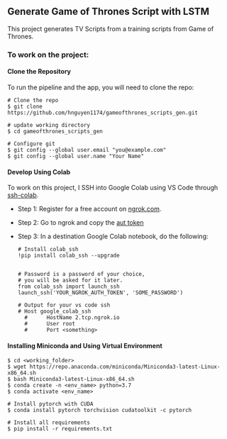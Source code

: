 ## Generate Game of Thrones Script with LSTM

This project generates TV Scripts from a training scripts from Game of Thrones.

### To work on the project:

#### Clone the Repository

To run the pipeline and the app, you will need to clone the repo:

```
# Clone the repo 
$ git clone https://github.com/hnguyen1174/gameofthrones_scripts_gen.git

# update working directory
$ cd gameofthrones_scripts_gen

# Configure git
$ git config --global user.email "you@example.com"
$ git config --global user.name "Your Name"
```

#### Develop Using Colab

To work on this project, I SSH into Google Colab using VS Code through [ssh-colab](https://pypi.org/project/colab-ssh/). 

* Step 1: Register for a free account on [ngrok.com](ngrok.com).
* Step 2: Go to ngrok and copy the [aut token](https://dashboard.ngrok.com/get-started/your-authtoken)
* Step 3: In a destination Google Colab notebook, do the following:

    ```
    # Install colab_ssh
    !pip install colab_ssh --upgrade


    # Password is a password of your choice,
    # you will be asked for it later.
    from colab_ssh import launch_ssh
    launch_ssh('YOUR_NGROK_AUTH_TOKEN', 'SOME_PASSWORD')

    # Output for your vs code ssh
    # Host google_colab_ssh
	  # 	 HostName 2.tcp.ngrok.io
	  # 	 User root
	  # 	 Port <something>
    ```
    

#### Installing Miniconda and Using Virtual Environment

```
$ cd <working_folder>
$ wget https://repo.anaconda.com/miniconda/Miniconda3-latest-Linux-x86_64.sh
$ bash Miniconda3-latest-Linux-x86_64.sh
$ conda create -n <env_name> python=3.7
$ conda activate <env_name>

# Install pytorch with CUDA
$ conda install pytorch torchvision cudatoolkit -c pytorch

# Install all requirements
$ pip install -r requirements.txt
```



